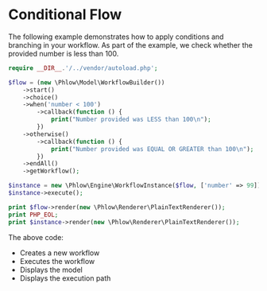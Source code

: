 # Conditional Flow
The following example demonstrates how to apply conditions and branching in your workflow. As part of the example, we check whether the provided number is less than 100.

``` php
require __DIR__.'/../vendor/autoload.php';

$flow = (new \Phlow\Model\WorkflowBuilder())
    ->start()
    ->choice()
    ->when('number < 100')
        ->callback(function () {
            print("Number provided was LESS than 100\n");
        })
    ->otherwise()
        ->callback(function () {
            print("Number provided was EQUAL OR GREATER than 100\n");
        })
    ->endAll()
    ->getWorkflow();

$instance = new \Phlow\Engine\WorkflowInstance($flow, ['number' => 99]);
$instance->execute();

print $flow->render(new \Phlow\Renderer\PlainTextRenderer());
print PHP_EOL;
print $instance->render(new \Phlow\Renderer\PlainTextRenderer());
```

The above code:
* Creates a new workflow
* Executes the workflow
* Displays the model
* Displays the execution path
